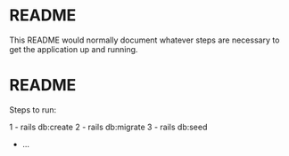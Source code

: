 # README

This README would normally document whatever steps are necessary to get the
application up and running.
# README

Steps to run:


1 - rails db:create
2 - rails db:migrate
3 - rails db:seed

* ...
